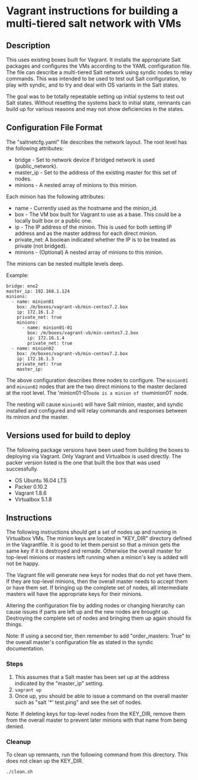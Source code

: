 # Vagrant instructions for building a multi-tiered salt network with VMs

## Description

This uses existing boxes built for Vagrant. It installs the appropriate Salt
packages and configures the VMs according to the YAML configuration file. The
file can describe a multi-tiered Salt network using syndic nodes to relay
commands. This was intended to be used to test out Salt configuration, to
play with syndic, and to try and deal with OS variants in the Salt states.

The goal was to be totally repeatable setting up initial systems to test out
Salt states. Without resetting the systems back to initial state, remnants
can build up for various reasons and may not show deficiencies in the states.

## Configuration File Format

The "saltnetcfg.yaml" file describes the network layout. The root level
has the following attributes:

* bridge - Set to network device if bridged network is used (public_network).
* master_ip - Set to the address of the existing master for this set of nodes.
* minions - A nested array of minions to this minion.

Each minion has the following attributes:

* name - Currently used as the hostname and the minion_id.
* box - The VM box built for Vagrant to use as a base. This could be a
  locally built box or a public one.
* ip - The IP address of the minion. This is used for both setting IP address
  and as the master address for each direct minion.
* private_net: A boolean indicated whether the IP is to be treated
  as private (not bridged).
* minions - (Optional) A nested array of minions to this minion.

The minions can be nested multiple levels deep.

Example:

    bridge: eno2
    master_ip: 192.168.1.124
    minions:
      - name: minion01
        box: /m/boxes/vagrant-vb/min-centos7.2.box
        ip: 172.16.1.2
        private_net: true
        minions:
          - name: minion01-01
            box: /m/boxes/vagrant-vb/min-centos7.2.box
            ip: 172.16.1.4
            private_net: true
      - name: minion02
        box: /m/boxes/vagrant-vb/min-centos7.2.box
        ip: 172.16.1.3
        private_net: true
        master_ip: 

The above configuration describes three nodes to configure.  The `minion01`
and `minion02` nodes that are the two direct minions to the master declared
at the root level. The 'minion01-01` node is a minion of the `minion01` node.

The nesting will cause `minion01` will have Salt minion, master, and syndic
installed and configured and will relay commands and responses between its
minion and the master.

## Versions used for build to deploy

The following package versions have been used from building the boxes to
deploying via Vagrant.  Only Vagrant and Virtualbox is used directly. The
packer version listed is the one that built the box that was used successfully.

* OS Ubuntu 16.04 LTS
* Packer 0.10.2
* Vagrant 1.8.6
* Virtualbox 5.1.8

## Instructions

The following instructions should get a set of nodes up and running in
Virtualbox VMs. The minion keys are located in "KEY_DIR" directory defined
in the Vagrantfile. It is good to let them persist so that a minion gets the
same key if it is destroyed and remade. Otherwise the overall master for
top-level minions or masters left running when a minion's key is added
will not be happy.

The Vagrant file will generate new keys for nodes that do not yet have them.
If they are top-level minions, then the overall master needs to accept them or
have them set. If bringing up the complete set of nodes, all intermediate
masters will have the appropriate keys for their minions.

Altering the configuration file by adding nodes or changing hierarchy can cause
issues if parts are left up and the new nodes are brought up. Destroying the
complete set of nodes and bringing them up again should fix things.

Note: If using a second tier, then remember to add "order_masters: True" to the
overall master's configuration file as stated in the syndic documentation.

### Steps

1. This assumes that a Salt master has been set up at the address indicated
   by the "master_ip" setting.
2. `vagrant up`
3. Once up, you should be able to issue a command on the overall master
   such as "salt '*' test.ping" and see the set of nodes.

Note: If deleting keys for top-level nodes from the KEY_DIR, remove them from
the overall master to prevent later minions with that name from being
denied.

### Cleanup

To clean up remnants, run the following command from this directory. This does
not clean up the KEY_DIR.

`./clean.sh`
